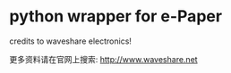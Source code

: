 ﻿# python wrapper for e-Paper

credits to waveshare electronics! 

更多资料请在官网上搜索: http://www.waveshare.net